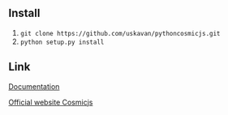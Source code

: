 ## Install
1. `git clone https://github.com/uskavan/pythoncosmicjs.git`
2. `python setup.py install`

## Link

[Documentation](https://github.com/uskavan/pythoncosmicjs/wiki)

[Official website Сosmicjs](https://cosmicjs.com/)
